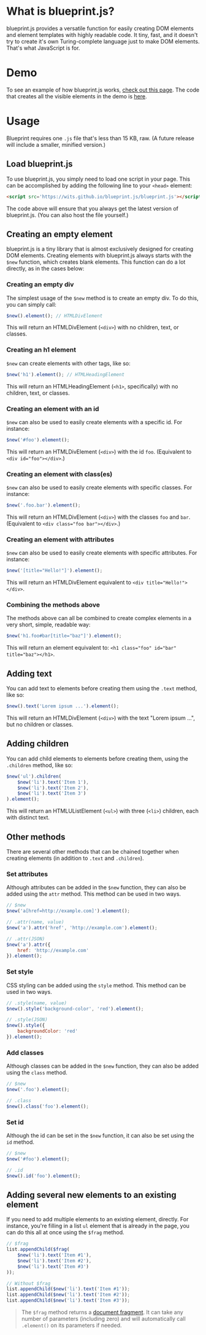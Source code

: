 # What is blueprint.js?

blueprint.js provides a versatile function for easily creating DOM elements and element templates with highly readable code. It tiny, fast, and it doesn't try to create it's own Turing-complete language just to make DOM elements. That's what JavaScript is for.

# Demo

To see an example of how blueprint.js works, [check out this page](https://wits.github.io/blueprint.js/demo). The code that creates all the visible elements in the demo is [here](https://wits.github.io/blueprint.js/demo.js).

# Usage

Blueprint requires one `.js` file that's less than 15 KB, raw. (A future release will include a smaller, minified version.)

## Load blueprint.js

To use blueprint.js, you simply need to load one script in your page. This can be accomplished by adding the following line to your `<head>` element:

```html
<script src='https://wits.github.io/blueprint.js/blueprint.js'></script>
```

The code above will ensure that you always get the latest version of blueprint.js. (You can also host the file yourself.)

## Creating an empty element

blueprint.js is a tiny library that is almost exclusively designed for creating DOM elements. Creating elements with blueprint.js always starts with the `$new` function, which creates blank elements. This function can do a lot directly, as in the cases below:

### Creating an empty div

The simplest usage of the `$new` method is to create an empty div. To do this, you can simply call:

```js
$new().element(); // HTMLDivElement
```

This will return an HTMLDivElement (`<div>`) with no children, text, or classes.

### Creating an h1 element

`$new` can create elements with other tags, like so:

```js
$new('h1').element(); // HTMLHeadingElement
```

This will return an HTMLHeadingElement (`<h1>`, specifically) with no children, text, or classes.

### Creating an element with an id

`$new` can also be used to easily create elements with a specific id. For instance:

```js
$new('#foo').element();
```

This will return an HTMLDivElement (`<div>`) with the id `foo`. (Equivalent to `<div id="foo"></div>`.)

### Creating an element with class(es)

`$new` can also be used to easily create elements with specific classes. For instance:

```js
$new('.foo.bar').element();
```

This will return an HTMLDivElement (`<div>`) with the classes `foo` and `bar`. (Equivalent to `<div class="foo bar"></div>`.)

### Creating an element with attributes

`$new` can also be used to easily create elements with specific attributes. For instance:

```js
$new('[title="Hello!"]').element();
```

This will return an HTMLDivElement equivalent to `<div title="Hello!"></div>`.

### Combining the methods above

The methods above can all be combined to create complex elements in a very short, simple, readable way:

```js
$new('h1.foo#bar[title="baz"]').element();
```

This will return an element equivalent to: `<h1 class="foo" id="bar" title="baz"></h1>`.

## Adding text

You can add text to elements before creating them using the `.text` method, like so:

```js
$new().text('Lorem ipsum ...').element();
```

This will return an HTMLDivElement (`<div>`) with the text "Lorem ipsum ...", but no children or classes.

## Adding children

You can add child elements to elements before creating them, using the `.children` method, like so:

```js
$new('ul').children(
    $new('li').text('Item 1'),
    $new('li').text('Item 2'),
    $new('li').text('Item 3')
).element();
```

This will return an HTMLUListElement (`<ul>`) with three (`<li>`) children, each with distinct text.

## Other methods

There are several other methods that can be chained together when creating elements (in addition to `.text` and `.children`).

### Set attributes

Although attributes can be added in the `$new` function, they can also be added using the `attr` method. This method can be used in two ways.

```js
// $new
$new('a[href=http://example.com]').element();

// .attr(name, value)
$new('a').attr('href', 'http://example.com').element();

// .attr(JSON)
$new('a').attr({
    href: 'http://example.com'
}).element();
```


### Set style

CSS styling can be added using the `style` method. This method can be used in two ways.

```js
// .style(name, value)
$new().style('background-color', 'red').element();

// .style(JSON)
$new().style({
    backgroundColor: 'red'
}).element();
```

### Add classes

Although classes can be added in the `$new` function, they can also be added using the `class` method.

```js
// $new
$new('.foo').element();

// .class
$new().class('foo').element();
```

### Set id

Although the id can be set in the `$new` function, it can also be set using the `id` method.

```js
// $new
$new('#foo').element();

// .id
$new().id('foo').element();
```

## Adding several new elements to an existing element

If you need to add multiple elements to an existing element, directly. For instance, you're filling in a list `ul` element that is already in the page, you can do this all at once using the `$frag` method.

```js
// $frag
list.appendChild($frag(
    $new('li').text('Item #1'),
    $new('li').text('Item #2'),
    $new('li').text('Item #3')
));

// Without $frag
list.appendChild($new('li').text('Item #1'));
list.appendChild($new('li').text('Item #2'));
list.appendChild($new('li').text('Item #3'));
```

> The `$frag` method returns a [document fragment](https://developer.mozilla.org/en-US/docs/Web/API/DocumentFragment). It can take any number of parameters (including zero) and will automatically call `.element()` on its parameters if needed.
